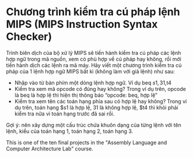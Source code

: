 # Chương trình kiểm tra cú pháp lệnh MIPS (MIPS Instruction Syntax Checker)

Trình biên dịch của bộ xử lý MIPS sẽ tiến hành kiểm tra cú pháp các lệnh hợp ngữ trong mã nguồn, xem
có phù hợp về cú pháp hay không, rồi mới tiến hành dịch các lệnh ra mã máy. Hãy viết một chương trình
kiểm tra cú pháp của 1 lệnh hợp ngữ MIPS bất kì (không làm với giả lệnh) như sau:
- Nhập vào từ bàn phím một dòng lệnh hợp ngữ. Ví dụ beq $s1,31,$t4
- Kiểm tra xem mã opcode có đúng hay không? Trong ví dụ trên, opcode là beq là hợp lệ thì hiện
thị thông báo “opcode: beq, hợp lệ”
- Kiểm tra xem tên các toán hạng phía sau có hợp lệ hay không? Trong ví dụ trên, toán hạng $s1 là
hợp lệ, 31 là không hợp lệ, $t4 thì khỏi phải kiểm tra nữa vì toán hạng trước đã sai rồi.

Gợi ý: nên xây dựng một cấu trúc chứa khuôn dạng của từng lệnh với tên lệnh, kiểu của toán hạng 1, toán
hạng 2, toán hạng 3.

This is one of the ten final projects in the "Assembly Language and Computer Architecture Lab" course.
